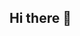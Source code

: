 ## Hi there 👋

<!--
**sverav/sverav** is a ✨ _special_ ✨ repository because its `README.md` (this file) appears on your GitHub profile.

Hello! I'm **Stephania Vera**, a detail-oriented Data Analyst with a strong foundation in **Python, SQL, and data visualization** (Plotly, Seaborn, Matplotlib). My background in **civil engineering and quality control** has honed my ability to analyze complex datasets, automate reports, and deliver actionable insights.  

🔹 **Skills**: Python | SQL | Pandas | Data Cleaning | Statistical Analysis | Power BI  
🔹 **Experience**:  
   - Analyzed historical sales data to drive advertising strategies (Python/SQL).  
   - Automated reporting processes, reducing manual effort by 30%.  
   - Ensured data integrity in regulated environments (ISO 9001, GCP).  
🔹 **Education**:  
   - **Data Analyst Bootcamp** @ TripleTen (2025)  
   - Civil Engineering Degree @ Universidad del Bio-Bio  

Passionate about leveraging data to solve real-world problems. Currently exploring **machine learning** and advanced analytics!  

-📫 Let's connect!
   [LinkedIn]: (https://www.linkedin.com/stverav)  
   [Mail]: (stvera94@gmail.com) 
- 😄 Pronouns: she/her
